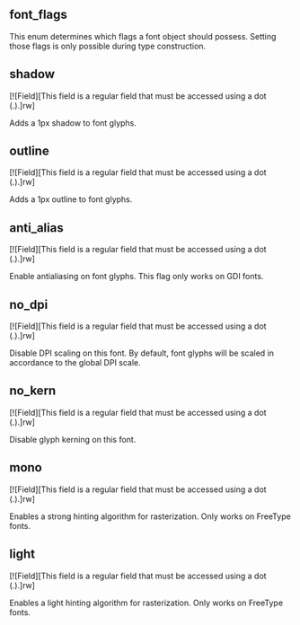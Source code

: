 ## font_flags

This enum determines which flags a font object should possess. Setting those flags is only possible during type construction.

## shadow

[![Field][This field is a regular field that must be accessed using a dot (.).]rw]

Adds a 1px shadow to font glyphs.

## outline

[![Field][This field is a regular field that must be accessed using a dot (.).]rw]

Adds a 1px outline to font glyphs.

## anti_alias

[![Field][This field is a regular field that must be accessed using a dot (.).]rw]

Enable antialiasing on font glyphs. This flag only works on GDI fonts.

## no_dpi

[![Field][This field is a regular field that must be accessed using a dot (.).]rw]

Disable DPI scaling on this font. By default, font glyphs will be scaled in accordance to the global DPI scale.

## no_kern

[![Field][This field is a regular field that must be accessed using a dot (.).]rw]

Disable glyph kerning on this font.

## mono

[![Field][This field is a regular field that must be accessed using a dot (.).]rw]

Enables a strong hinting algorithm for rasterization. Only works on FreeType fonts.

## light

[![Field][This field is a regular field that must be accessed using a dot (.).]rw]

Enables a light hinting algorithm for rasterization. Only works on FreeType fonts.